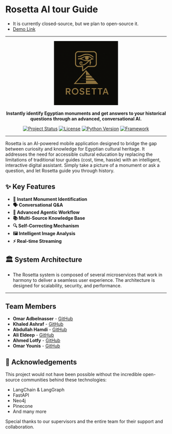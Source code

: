 # Rosetta AI tour Guide
- It is currently closed-source, but we plan to open-source it.
- [Demo Link](https://drive.google.com/file/d/1h9tYAx3HzBwT7fFh9Gg7cxUrLyh8ScoS/view?usp=sharing)

---
<div align="center">
  <img src="logo.png" alt="Rosetta Logo" width="200"/>
</div>

<p align="center">
  <strong>Instantly identify Egyptian monuments and get answers to your historical questions through an advanced, conversational AI.</strong>
</p>

<p align="center">
  <a href="#"><img alt="Project Status" src="https://img.shields.io/badge/status-active-brightgreen"></a>
  <a href="#"><img alt="License" src="https://img.shields.io/badge/license-MIT-blue"></a>
  <a href="#"><img alt="Python Version" src="https://img.shields.io/badge/python-3.9+-blueviolet"></a>
  <a href="#"><img alt="Framework" src="https://img.shields.io/badge/framework-FastAPI_&_LangGraph-important"></a>
</p>

---

Rosetta is an AI-powered mobile application designed to bridge the gap between curiosity and knowledge for Egyptian cultural heritage. It addresses the need for accessible cultural education by replacing the limitations of traditional tour guides (cost, time, hassle) with an intelligent, interactive digital assistant. Simply take a picture of a monument or ask a question, and let Rosetta guide you through history.

## ✨ Key Features

- **📸 Instant Monument Identification**
- **🗣️ Conversational Q&A**
- **🧠 Advanced Agentic Workflow**
- **📚 Multi-Source Knowledge Base**
- **🔍 Self-Correcting Mechanism**
- **🖼️ Intelligent Image Analysis**
- **⚡ Real-time Streaming**
  
## 🏛️ System Architecture

- The Rosetta system is composed of several microservices that work in harmony to deliver a seamless user experience. The architecture is designed for scalability, security, and performance.
---

## Team Members

- **Omar Adbelnasser** - [GitHub](https://github.com/Omar2002po)
- **Khaled Ashraf** - [GitHub](https://github.com/khaaaleed-5)
- **Abdullah Hamdi** - [GitHub](https://github.com/AbdullaAlshayeb)
- **Ali Eldeep** - [GitHub](https://github.com/Eldeep1)
- **Ahmed Lotfy** - [GitHub](https://github.com/Ahmed-Ebrahim-23)
- **Omar Younis** - [GitHub](https://github.com/oyounis19)

## 🙏 Acknowledgements

This project would not have been possible without the incredible open-source communities behind these technologies:

- LangChain & LangGraph
- FastAPI
- Neo4j
- Pinecone
- And many more

Special thanks to our supervisors and the entire team for their support and collaboration.
